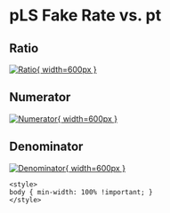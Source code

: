 # pLS Fake Rate vs. pt

## Ratio

[![Ratio](../mtv/var/pLS_fakerate_pt.png){ width=600px }](../mtv/var/pLS_fakerate_pt.pdf)

## Numerator

[![Numerator](../mtv/num/pLS_fakerate_pt_num.png){ width=600px }](../mtv/num/pLS_fakerate_pt_num.pdf)

## Denominator

[![Denominator](../mtv/den/pLS_fakerate_pt_den.png){ width=600px }](../mtv/den/pLS_fakerate_pt_den.pdf)


``` {=html}
<style>
body { min-width: 100% !important; }
</style>
```
